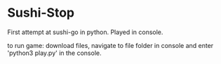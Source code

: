 # Sushi-Stop
First attempt at sushi-go in python.
Played in console.

to run game: download files, navigate to file folder in console and enter 'python3 play.py' in the console.
